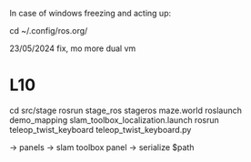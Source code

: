 In case of windows freezing and acting up:

cd ~/.config/ros.org/


23/05/2024 fix, mo more dual vm


# L10

cd src/stage
rosrun stage_ros stageros maze.world
 roslaunch demo_mapping slam_toolbox_localization.launch
rosrun teleop_twist_keyboard teleop_twist_keyboard.py

-> panels -> slam toolbox panel -> serialize $path

#